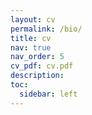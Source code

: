```yaml
---
layout: cv
permalink: /bio/
title: cv
nav: true
nav_order: 5
cv_pdf: cv.pdf
description: 
toc:
  sidebar: left
---
```

